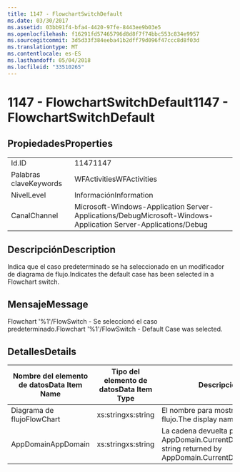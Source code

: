 ```yaml
---
title: 1147 - FlowchartSwitchDefault
ms.date: 03/30/2017
ms.assetid: 03bb91f4-bfa4-4420-97fe-8443ee9b03e5
ms.openlocfilehash: f16291fd57465796d8d8f7f74bbc553c834e9957
ms.sourcegitcommit: 3d5d33f384eeba41b2dff79d096f47ccc8d8f03d
ms.translationtype: MT
ms.contentlocale: es-ES
ms.lasthandoff: 05/04/2018
ms.locfileid: "33510265"
---
```

# <a name="1147---flowchartswitchdefault"></a><span data-ttu-id="8275e-102">1147 - FlowchartSwitchDefault</span><span class="sxs-lookup"><span data-stu-id="8275e-102">1147 - FlowchartSwitchDefault</span></span>
## <a name="properties"></a><span data-ttu-id="8275e-103">Propiedades</span><span class="sxs-lookup"><span data-stu-id="8275e-103">Properties</span></span>  
  
|||  
|-|-|  
|<span data-ttu-id="8275e-104">Id.</span><span class="sxs-lookup"><span data-stu-id="8275e-104">ID</span></span>|<span data-ttu-id="8275e-105">1147</span><span class="sxs-lookup"><span data-stu-id="8275e-105">1147</span></span>|  
|<span data-ttu-id="8275e-106">Palabras clave</span><span class="sxs-lookup"><span data-stu-id="8275e-106">Keywords</span></span>|<span data-ttu-id="8275e-107">WFActivities</span><span class="sxs-lookup"><span data-stu-id="8275e-107">WFActivities</span></span>|  
|<span data-ttu-id="8275e-108">Nivel</span><span class="sxs-lookup"><span data-stu-id="8275e-108">Level</span></span>|<span data-ttu-id="8275e-109">Información</span><span class="sxs-lookup"><span data-stu-id="8275e-109">Information</span></span>|  
|<span data-ttu-id="8275e-110">Canal</span><span class="sxs-lookup"><span data-stu-id="8275e-110">Channel</span></span>|<span data-ttu-id="8275e-111">Microsoft-Windows-Application Server-Applications/Debug</span><span class="sxs-lookup"><span data-stu-id="8275e-111">Microsoft-Windows-Application Server-Applications/Debug</span></span>|  
  
## <a name="description"></a><span data-ttu-id="8275e-112">Descripción</span><span class="sxs-lookup"><span data-stu-id="8275e-112">Description</span></span>  
 <span data-ttu-id="8275e-113">Indica que el caso predeterminado se ha seleccionado en un modificador de diagrama de flujo.</span><span class="sxs-lookup"><span data-stu-id="8275e-113">Indicates the default case has been selected in a Flowchart switch.</span></span>  
  
## <a name="message"></a><span data-ttu-id="8275e-114">Mensaje</span><span class="sxs-lookup"><span data-stu-id="8275e-114">Message</span></span>  
 <span data-ttu-id="8275e-115">Flowchart '%1'/FlowSwitch - Se seleccionó el caso predeterminado.</span><span class="sxs-lookup"><span data-stu-id="8275e-115">Flowchart '%1'/FlowSwitch - Default Case was selected.</span></span>  
  
## <a name="details"></a><span data-ttu-id="8275e-116">Detalles</span><span class="sxs-lookup"><span data-stu-id="8275e-116">Details</span></span>  
  
|<span data-ttu-id="8275e-117">Nombre del elemento de datos</span><span class="sxs-lookup"><span data-stu-id="8275e-117">Data Item Name</span></span>|<span data-ttu-id="8275e-118">Tipo del elemento de datos</span><span class="sxs-lookup"><span data-stu-id="8275e-118">Data Item Type</span></span>|<span data-ttu-id="8275e-119">Descripción</span><span class="sxs-lookup"><span data-stu-id="8275e-119">Description</span></span>|  
|--------------------|--------------------|-----------------|  
|<span data-ttu-id="8275e-120">Diagrama de flujo</span><span class="sxs-lookup"><span data-stu-id="8275e-120">FlowChart</span></span>|<span data-ttu-id="8275e-121">xs:string</span><span class="sxs-lookup"><span data-stu-id="8275e-121">xs:string</span></span>|<span data-ttu-id="8275e-122">El nombre para mostrar del diagrama de flujo.</span><span class="sxs-lookup"><span data-stu-id="8275e-122">The display name of the FlowChart.</span></span>|  
|<span data-ttu-id="8275e-123">AppDomain</span><span class="sxs-lookup"><span data-stu-id="8275e-123">AppDomain</span></span>|<span data-ttu-id="8275e-124">xs:string</span><span class="sxs-lookup"><span data-stu-id="8275e-124">xs:string</span></span>|<span data-ttu-id="8275e-125">La cadena devuelta por AppDomain.CurrentDomain.FriendlyName.</span><span class="sxs-lookup"><span data-stu-id="8275e-125">The string returned by AppDomain.CurrentDomain.FriendlyName.</span></span>|
